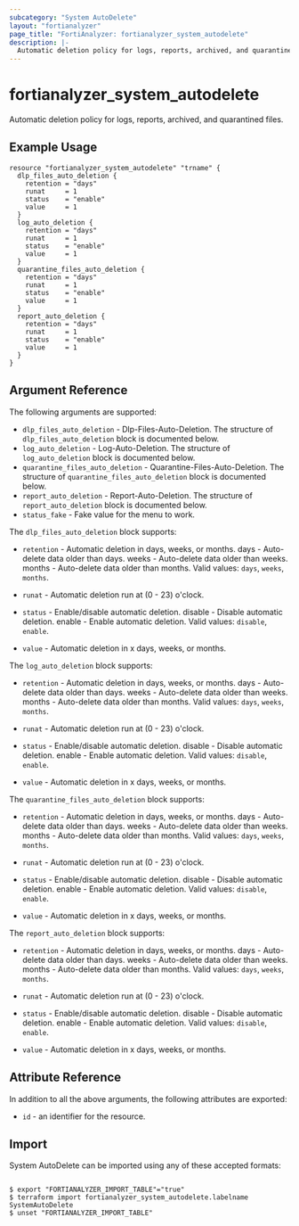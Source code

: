 ```yaml
---
subcategory: "System AutoDelete"
layout: "fortianalyzer"
page_title: "FortiAnalyzer: fortianalyzer_system_autodelete"
description: |-
  Automatic deletion policy for logs, reports, archived, and quarantined files.
---
```


# fortianalyzer_system_autodelete
Automatic deletion policy for logs, reports, archived, and quarantined files.

## Example Usage

```hcl
resource "fortianalyzer_system_autodelete" "trname" {
  dlp_files_auto_deletion {
    retention = "days"
    runat     = 1
    status    = "enable"
    value     = 1
  }
  log_auto_deletion {
    retention = "days"
    runat     = 1
    status    = "enable"
    value     = 1
  }
  quarantine_files_auto_deletion {
    retention = "days"
    runat     = 1
    status    = "enable"
    value     = 1
  }
  report_auto_deletion {
    retention = "days"
    runat     = 1
    status    = "enable"
    value     = 1
  }
}
```

## Argument Reference


The following arguments are supported:


* `dlp_files_auto_deletion` - Dlp-Files-Auto-Deletion. The structure of `dlp_files_auto_deletion` block is documented below.
* `log_auto_deletion` - Log-Auto-Deletion. The structure of `log_auto_deletion` block is documented below.
* `quarantine_files_auto_deletion` - Quarantine-Files-Auto-Deletion. The structure of `quarantine_files_auto_deletion` block is documented below.
* `report_auto_deletion` - Report-Auto-Deletion. The structure of `report_auto_deletion` block is documented below.
* `status_fake` - Fake value for the menu to work.

The `dlp_files_auto_deletion` block supports:

* `retention` - Automatic deletion in days, weeks, or months. days - Auto-delete data older than <value> days. weeks - Auto-delete data older than <value> weeks. months - Auto-delete data older than <value> months. Valid values: `days`, `weeks`, `months`.

* `runat` - Automatic deletion run at (0 - 23) o'clock.
* `status` - Enable/disable automatic deletion. disable - Disable automatic deletion. enable - Enable automatic deletion. Valid values: `disable`, `enable`.

* `value` - Automatic deletion in x days, weeks, or months.

The `log_auto_deletion` block supports:

* `retention` - Automatic deletion in days, weeks, or months. days - Auto-delete data older than <value> days. weeks - Auto-delete data older than <value> weeks. months - Auto-delete data older than <value> months. Valid values: `days`, `weeks`, `months`.

* `runat` - Automatic deletion run at (0 - 23) o'clock.
* `status` - Enable/disable automatic deletion. disable - Disable automatic deletion. enable - Enable automatic deletion. Valid values: `disable`, `enable`.

* `value` - Automatic deletion in x days, weeks, or months.

The `quarantine_files_auto_deletion` block supports:

* `retention` - Automatic deletion in days, weeks, or months. days - Auto-delete data older than <value> days. weeks - Auto-delete data older than <value> weeks. months - Auto-delete data older than <value> months. Valid values: `days`, `weeks`, `months`.

* `runat` - Automatic deletion run at (0 - 23) o'clock.
* `status` - Enable/disable automatic deletion. disable - Disable automatic deletion. enable - Enable automatic deletion. Valid values: `disable`, `enable`.

* `value` - Automatic deletion in x days, weeks, or months.

The `report_auto_deletion` block supports:

* `retention` - Automatic deletion in days, weeks, or months. days - Auto-delete data older than <value> days. weeks - Auto-delete data older than <value> weeks. months - Auto-delete data older than <value> months. Valid values: `days`, `weeks`, `months`.

* `runat` - Automatic deletion run at (0 - 23) o'clock.
* `status` - Enable/disable automatic deletion. disable - Disable automatic deletion. enable - Enable automatic deletion. Valid values: `disable`, `enable`.

* `value` - Automatic deletion in x days, weeks, or months.


## Attribute Reference

In addition to all the above arguments, the following attributes are exported:
* `id` - an identifier for the resource.

## Import

System AutoDelete can be imported using any of these accepted formats:
```

$ export "FORTIANALYZER_IMPORT_TABLE"="true"
$ terraform import fortianalyzer_system_autodelete.labelname SystemAutoDelete
$ unset "FORTIANALYZER_IMPORT_TABLE"
```

